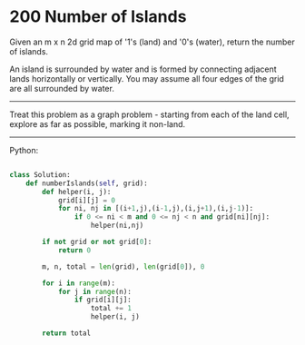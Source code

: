 # 200 Number of Islands

Given an m x n 2d grid map of '1's (land) and '0's (water), return the number
of islands.

An island is surrounded by water and is formed by connecting adjacent lands
horizontally or vertically. You may assume all four edges of the grid are all
surrounded by water.

---

Treat this problem as a graph problem - starting from each of the land cell,
explore as far as possible, marking it non-land.

---

Python:

```python

class Solution:
    def numberIslands(self, grid):
        def helper(i, j):
            grid[i][j] = 0
            for ni, nj in [(i+1,j),(i-1,j),(i,j+1),(i,j-1)]:
                if 0 <= ni < m and 0 <= nj < n and grid[ni][nj]:
                    helper(ni,nj)

        if not grid or not grid[0]:
            return 0

        m, n, total = len(grid), len(grid[0]), 0

        for i in range(m):
            for j in range(n):
                if grid[i][j]:
                    total += 1
                    helper(i, j)

        return total
```
